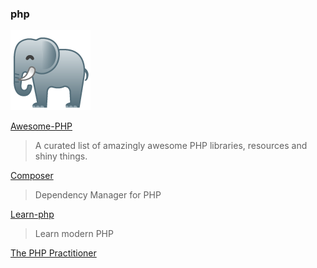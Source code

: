 ### php

![](../img/php.png)

[Awesome-PHP](https://github.com/ziadoz/awesome-php)
> A curated list of amazingly awesome PHP libraries, resources and shiny things.

[Composer](https://getcomposer.org/)
> Dependency Manager for PHP

[Learn-php](https://github.com/odan/learn-php)
> Learn modern PHP

[The PHP Practitioner](https://laracasts.com/series/php-for-beginners)
